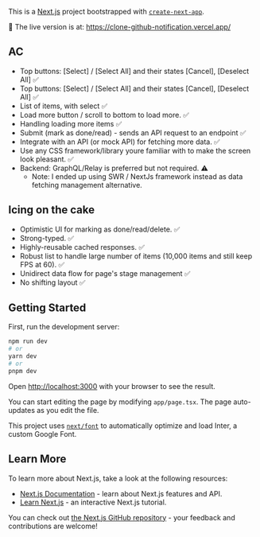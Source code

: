 This is a [Next.js](https://nextjs.org/) project bootstrapped with [`create-next-app`](https://github.com/vercel/next.js/tree/canary/packages/create-next-app).

🚀 The live version is at: https://clone-github-notification.vercel.app/

## AC

- Top buttons: [Select] / [Select All] and their states [Cancel], [Deselect All] ✅
- Top buttons: [Select] / [Select All] and their states [Cancel], [Deselect All] ✅
- List of items, with select ✅
- Load more button / scroll to bottom to load more. ✅
- Handling loading more items ✅
- Submit (mark as done/read) - sends an API request to an endpoint ✅
- Integrate with an API (or mock API) for fetching more data. ✅
- Use any CSS framework/library youre familiar with to make the screen look pleasant. ✅
- Backend: GraphQL/Relay is preferred but not required. ⚠️
  - Note: I ended up using SWR / NextJs framework instead as data fetching management alternative.

## Icing on the cake

- Optimistic UI for marking as done/read/delete. ✅
- Strong-typed. ✅
- Highly-reusable cached responses. ✅
- Robust list to handle large number of items (10,000 items and still keep FPS at 60). ✅
- Unidirect data flow for page's stage management ✅
- No shifting layout ✅

## Getting Started

First, run the development server:

```bash
npm run dev
# or
yarn dev
# or
pnpm dev
```

Open [http://localhost:3000](http://localhost:3000) with your browser to see the result.

You can start editing the page by modifying `app/page.tsx`. The page auto-updates as you edit the file.

This project uses [`next/font`](https://nextjs.org/docs/basic-features/font-optimization) to automatically optimize and load Inter, a custom Google Font.

## Learn More

To learn more about Next.js, take a look at the following resources:

- [Next.js Documentation](https://nextjs.org/docs) - learn about Next.js features and API.
- [Learn Next.js](https://nextjs.org/learn) - an interactive Next.js tutorial.

You can check out [the Next.js GitHub repository](https://github.com/vercel/next.js/) - your feedback and contributions are welcome!
